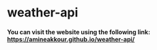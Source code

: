 # weather-api

#### You can visit the website using the following link: https://amineakkour.github.io/weather-api/
